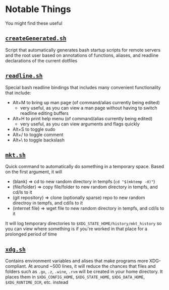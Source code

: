 # Notable Things

You might find these useful

## [`createGenerated.sh`](../user/config/bash/scripts/createGenerated.sh)

Script that automatically generates bash startup scripts
for remote servers and the root user based on annotations of functions, aliases, and readline declarations
of the current dotfiles

## [`readline.sh`](../user/config/bash/modules/readline.sh)

Special bash readline bindings that includes many convenient functionality that include:

- Alt+M to bring up man page (of command/alias currently being edited)
  - very useful, as you can view a man page without having to switch readline editing buffers
- Alt+H to print help menu (of command/alias currently being edited)
  - very useful, as you can view arguments and flags quickly
- Alt+S to toggle sudo
- Alt+/ to toggle comment
- Alt+\ to toggle backslash

## [`mkt.sh`](../user/config/shell/modules/functions/mkt.sh)

Quick command to automatically do something in a temporary space. Based on the first argument, it will

- (blank) => cd to new random directory in tempfs (`cd "$(mktemp -d)"`)
- (file/folder) => copy file/folder to new random directory in tempfs, and cd/ls to it
- (git repository) => clone (optionally sparse) repo to new random directroy in tempfs, and cd/ls to it
- (internet file) => wget file to new random directory in tempfs, and cd/ls to it

It will log temporary directories to `$XDG_STATE_HOME/history/mkt_history` so you can view where something is if you're worked in that
place for a prolonged period of time

## [`xdg.sh`](../user/config/shell/modules/xdg.sh)

Contains environment variables and alises that make programs more XDG-compliant. At around ~500 lines, it will reduce the chances that files and folders such as `.go`, `.z`, `.wine`, `.rvm` will be created in your home directory. It places them in `$XDG_CONFIG_HOME`, `$XDG_STATE_HOME`, `$XDG_DATA_HOME`, `$XDG_RUNTIME_DIR`, etc. instead
